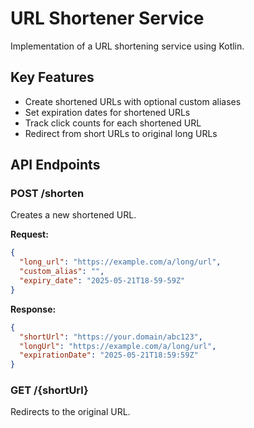 # URL Shortener Service

Implementation of a URL shortening service using Kotlin.

## Key Features

- Create shortened URLs with optional custom aliases
- Set expiration dates for shortened URLs
- Track click counts for each shortened URL
- Redirect from short URLs to original long URLs

## API Endpoints

### POST /shorten

Creates a new shortened URL.

**Request:**

```json
{
  "long_url": "https://example.com/a/long/url",
  "custom_alias": "",
  "expiry_date": "2025-05-21T18-59-59Z"
}
```

**Response:**

```json
{
  "shortUrl": "https://your.domain/abc123",
  "longUrl": "https://example.com/a/long/url",
  "expirationDate": "2025-05-21T18:59:59Z"
}
```

### GET /{shortUrl}

Redirects to the original URL.
